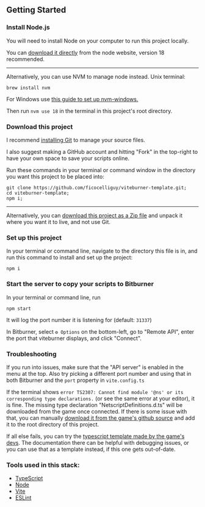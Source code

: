 ## Getting Started


### Install Node.js

You will need to install Node on your computer to run this project locally.

You can [download it directly](https://nodejs.org/en/download) from the node website, version 18 recommended.

   ------------

Alternatively, you can use NVM to manage node instead. Unix terminal:

`
brew install nvm
`

For Windows use [this guide to set up nvm-windows.](https://learn.microsoft.com/en-us/windows/dev-environment/javascript/nodejs-on-windows)


Then run `nvm use 18` in the terminal in this project's root directory.


### Download this project

I recommend [installing Git](https://git-scm.com/book/en/v2/Getting-Started-Installing-Git) to manage your source files. 

I also suggest making a GitHub account and hitting "Fork" in the top-right to have your own space to save your scripts online.

Run these commands in your terminal or command window in the directory you want this project to be placed into:
```
git clone https://github.com/ficocelliguy/viteburner-template.git;
cd viteburner-template;
npm i;
```

  ----------

Alternatively, you can [download this project as a Zip file](https://github.com/ficocelliguy/viteburner-template/archive/refs/heads/main.zip) and unpack it where you want it to live, and not use Git.


### Set up this project

In your terminal or command line, navigate to the directory this file is in, and run this command to install and set up the project:

`
npm i
`

### Start the server to copy your scripts to Bitburner

In your terminal or command line, run 

`
npm start
`

It will log the port number it is listening for (default: `31337`)

In Bitburner, select `⚙ Options` on the bottom-left, go to "Remote API", enter the port that viteburner displays, and click "Connect".


### Troubleshooting

If you run into issues, make sure that the "API server" is enabled in the menu at the top. Also try picking a different port number and using that in both Bitburner and the `port` property in `vite.config.ts`

If the terminal shows `error TS2307: Cannot find module '@ns' or its corresponding type declarations.` (or see the same error at your editor), it is fine. The missing type declaration "NetscriptDefinitions.d.ts" will be downloaded from the game once connected. If there is some issue with that, you can manually [download it from the game's github source](https://github.com/bitburner-official/bitburner-src/blob/cef452d35ebce7ca17d7ef124996daa31fd55e3e/src/ScriptEditor/NetscriptDefinitions.d.ts#L1) and add it to the root directory of this project.

If all else fails, you can try the [typescript template made by the game's devs](https://github.com/bitburner-official/typescript-template/). The documentation there can be helpful with debugging issues, or you can use that as a template instead, if this one gets out-of-date.


### Tools used in this stack:
- [TypeScript](https://www.typescriptlang.org/)
- [Node](https://nodejs.org/en/)
- [Vite](https://vitejs.dev/)
- [ESLint](https://eslint.org/)
